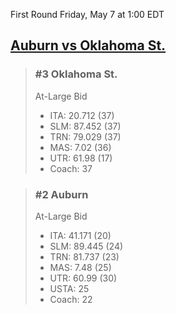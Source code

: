 First Round
Friday, May 7 at 1:00 EDT
## [Auburn vs Oklahoma St.](https://www.ncaa.com/game/5833672) 

> ### #3 Oklahoma St.  
> At-Large Bid  
> - ITA: 20.712 (37)  
> - SLM: 87.452 (37)  
> - TRN: 79.029 (37)  
> - MAS: 7.02 (36)  
> - UTR: 61.98 (17)  
> - Coach: 37  

> ### #2 Auburn  
> At-Large Bid  
> - ITA: 41.171 (20)  
> - SLM: 89.445 (24)  
> - TRN: 81.737 (23)  
> - MAS: 7.48 (25)  
> - UTR: 60.99 (30)  
> - USTA: 25  
> - Coach: 22  